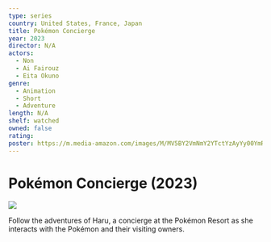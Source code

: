 ```yaml
---
type: series
country: United States, France, Japan
title: Pokémon Concierge
year: 2023
director: N/A
actors:
  - Non
  - Ai Fairouz
  - Eita Okuno
genre:
  - Animation
  - Short
  - Adventure
length: N/A
shelf: watched
owned: false
rating:
poster: https://m.media-amazon.com/images/M/MV5BY2VmNmY2YTctYzAyYy00YmRiLTg2NjYtMzQ2MmMwMTQ3N2NkXkEyXkFqcGc@._V1_SX300.jpg
---
```


# Pokémon Concierge (2023)

![](https://m.media-amazon.com/images/M/MV5BY2VmNmY2YTctYzAyYy00YmRiLTg2NjYtMzQ2MmMwMTQ3N2NkXkEyXkFqcGc@._V1_SX300.jpg)

Follow the adventures of Haru, a concierge at the Pokémon Resort as she interacts with the Pokémon and their visiting owners.